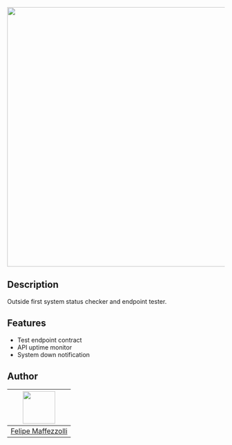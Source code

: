 <div align="center">
  <img src="/public/assets/shadow.png" width="600px">
</div>

## Description

Outside first system status checker and endpoint tester.

## Features

- Test endpoint contract
- API uptime monitor
- System down notification

## Author

| [<img src="https://avatars.githubusercontent.com/u/26548010?v=4" width="75px;"/>](https://github.com/diego3g) |
| :-: |
|[Felipe Maffezzolli](https://github.com/femaffezzolli)|
